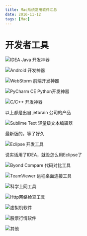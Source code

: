 ```yaml
---
title: Mac系统常用软件汇总
date: 2016-11-12
tags: [Mac]
---
```


# 开发者工具

   ![IDEA Java 开发神器](http://ww1.sinaimg.cn/large/818b7fe3gy1fibh9hd0ttj206u06w754.jpg)
   
   ![Android 开发神器](http://ww1.sinaimg.cn/large/818b7fe3gy1fibha6oq3ij206i06274u.jpg)
   
   ![WebStorm 前端开发神器](http://ww1.sinaimg.cn/large/818b7fe3gy1fibh6174xlj209o07e0ty.jpg)
   
   ![PyCharm CE Python开发神器](http://ww1.sinaimg.cn/large/818b7fe3gy1fibh7wfp87j2070062js9.jpg)
   
   ![C/C++ 开发神器](http://ww1.sinaimg.cn/large/818b7fe3gy1fibhakszc0j207206ejs6.jpg)
   
   以上都是出自 jetbrain 公司的产品
   
   ![Sublime Text 轻量级文本编辑器](http://ww1.sinaimg.cn/large/818b7fe3gy1fibh6hct8oj2070064t98.jpg)
   
   最新版的，等了好久
   
   ![Eclipse 开发工具](http://ww1.sinaimg.cn/large/818b7fe3gy1fibhbzhe3ej206s068t98.jpg)
   
   说实话用了IDEA，就没怎么用Eclipse了
   
   ![Byond Compare 代码对比工具](http://ww1.sinaimg.cn/large/818b7fe3gy1fibhdey5gpj208406cdgz.jpg)
   
   ![TeamViewer 远程桌面连接工具](http://ww1.sinaimg.cn/large/818b7fe3gy1fibhdxrczdj20720663yy.jpg)
   
   ![科学上网工具](http://ww1.sinaimg.cn/large/818b7fe3gy1fibhr85manj206i05ugmi.jpg)
   
   ![Http网络检查工具](http://ww1.sinaimg.cn/large/818b7fe3gy1fibhrj80y6j206u05o75g.jpg)
   
   ![虚拟机软件](http://ww1.sinaimg.cn/large/818b7fe3gy1fibhsv8db8j208206igmr.jpg)
   
   ![股票行情软件](http://ww1.sinaimg.cn/mw690/818b7fe3gy1fibhu9ap5wj205e066mxu.jpg)
   
   ![其他](http://ww1.sinaimg.cn/mw690/818b7fe3gy1fibhtqoavkj21q00m6kg7.jpg)
